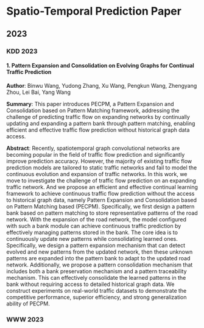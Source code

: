 # Spatio-Temporal Prediction Paper

## 2023

### KDD 2023

#### 1. Pattern Expansion and Consolidation on Evolving Graphs for Continual Traffic Prediction

**Author**: Binwu Wang, Yudong Zhang, Xu Wang, Pengkun Wang, Zhengyang Zhou, Lei Bai, Yang Wang

**Summary**: This paper introduces PECPM, a Pattern Expansion and Consolidation based on Pattern Matching framework, addressing the challenge of predicting traffic flow on expanding networks by continually updating and expanding a pattern bank through pattern matching, enabling efficient and effective traffic flow prediction without historical graph data access.

**Abstract**: Recently, spatiotemporal graph convolutional networks are becoming popular in the field of traffic flow prediction and significantly improve prediction accuracy. However, the majority of existing traffic flow prediction models are tailored to static traffic networks and fail to model the continuous evolution and expansion of traffic networks. In this work, we move to investigate the challenge of traffic flow prediction on an expanding traffic network. And we propose an efficient and effective continual learning framework to achieve continuous traffic flow prediction without the access to historical graph data, namely Pattern Expansion and Consolidation based on Pattern Matching based (PECPM). Specifically, we first design a pattern bank based on pattern matching to store representative patterns of the road network. With the expansion of the road network, the model configured with such a bank module can achieve continuous traffic prediction by effectively managing patterns stored in the bank. The core idea is to continuously update new patterns while consolidating learned ones. Specifically, we design a pattern expansion mechanism that can detect evolved and new patterns from the updated network, then these unknown patterns are expanded into the pattern bank to adapt to the updated road network. Additionally, we propose a pattern consolidation mechanism that includes both a bank preservation mechanism and a pattern traceability mechanism. This can effectively consolidate the learned patterns in the bank without requiring access to detailed historical graph data. We construct experiments on real-world traffic datasets to demonstrate the competitive performance, superior efficiency, and strong generalization ability of PECPM.



### WWW 2023





